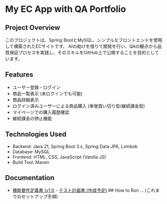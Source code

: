 # My EC App with QA Portfolio

## Project Overview
このプロジェクトは、Spring BootとMySQL、シンプルなフロントエンドを使用して構築されたECサイトです。
AIの助けを借りて開発を行い、QAの観点から品質保証プロセスを実践し、そのスキルをGitHub上で公開することを目的としています。

## Features
- ユーザー登録・ログイン
- 商品一覧表示 (未ログインでも可能)
- 商品詳細表示
- ログイン済みユーザーによる商品購入 (単発買い切り型/継続課金型)
- マイページでの購入履歴確認
- 継続課金の停止機能

## Technologies Used
- Backend: Java 21, Spring Boot 3.x, Spring Data JPA, Lombok
- Database: MySQL
- Frontend: HTML, CSS, JavaScript (Vanilla JS)
- Build Tool: Maven

## Documentation
- [機能要件定義書 (v1.1)](docs/requirements_v1.1.md) - [テスト計画書 (作成予定)](docs/test_plan_v1.0.md) ## How to Run
... (これまでのセットアップ手順)
